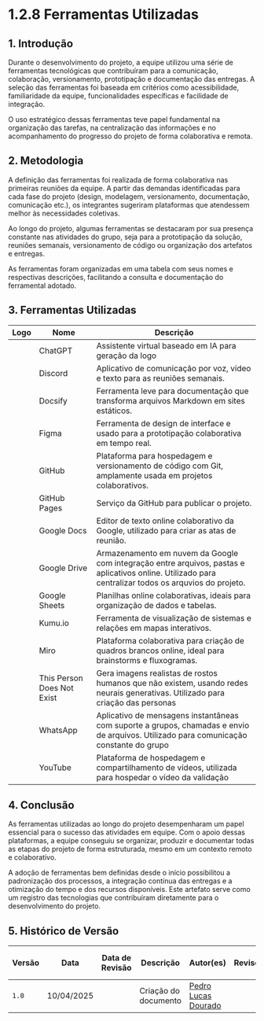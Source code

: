 # 1.2.8 Ferramentas Utilizadas

## 1. Introdução

Durante o desenvolvimento do projeto, a equipe utilizou uma série de ferramentas tecnológicas que contribuíram para a comunicação, colaboração, versionamento, prototipação e documentação das entregas. A seleção das ferramentas foi baseada em critérios como acessibilidade, familiaridade da equipe, funcionalidades específicas e facilidade de integração.

O uso estratégico dessas ferramentas teve papel fundamental na organização das tarefas, na centralização das informações e no acompanhamento do progresso do projeto de forma colaborativa e remota.

## 2. Metodologia

A definição das ferramentas foi realizada de forma colaborativa nas primeiras reuniões da equipe. A partir das demandas identificadas para cada fase do projeto (design, modelagem, versionamento, documentação, comunicação etc.), os integrantes sugeriram plataformas que atendessem melhor às necessidades coletivas.

Ao longo do projeto, algumas ferramentas se destacaram por sua presença constante nas atividades do grupo, seja para a prototipação da solução, reuniões semanais, versionamento de código ou organização dos artefatos e entregas.

As ferramentas foram organizadas em uma tabela com seus nomes e respectivas descrições, facilitando a consulta e documentação do ferramental adotado.

## 3. Ferramentas Utilizadas

| Logo | Nome                       | Descrição                                                                                                                                             |
| ---- | -------------------------- | ----------------------------------------------------------------------------------------------------------------------------------------------------- |
|      | ChatGPT                    | Assistente virtual baseado em IA para geração da logo                                                                                                 |
|      | Discord                    | Aplicativo de comunicação por voz, vídeo e texto para as reuniões semanais.                                                                           |
|      | Docsify                    | Ferramenta leve para documentação que transforma arquivos Markdown em sites estáticos.                                                                |
|      | Figma                      | Ferramenta de design de interface e usado para a prototipação colaborativa em tempo real.                                                             |
|      | GitHub                     | Plataforma para hospedagem e versionamento de código com Git, amplamente usada em projetos colaborativos.                                             |
|      | GitHub Pages               | Serviço da GitHub para publicar o projeto.                                                                                                            |
|      | Google Docs                | Editor de texto online colaborativo da Google, utilizado para criar as atas de reunião.                                                               |
|      | Google Drive               | Armazenamento em nuvem da Google com integração entre arquivos, pastas e aplicativos online. Utilizado para centralizar todos os arquvios do projeto. |
|      | Google Sheets              | Planilhas online colaborativas, ideais para organização de dados e tabelas.                                                                           |
|      | Kumu.io                    | Ferramenta de visualização de sistemas e relações em mapas interativos.                                                                               |
|      | Miro                       | Plataforma colaborativa para criação de quadros brancos online, ideal para brainstorms e fluxogramas.                                                 |
|      | This Person Does Not Exist | Gera imagens realistas de rostos humanos que não existem, usando redes neurais generativas. Utilizado para criação das personas                       |
|      | WhatsApp                   | Aplicativo de mensagens instantâneas com suporte a grupos, chamadas e envio de arquivos. Utilizado para comunicação constante do grupo                |
|      | YouTube                    | Plataforma de hospedagem e compartilhamento de vídeos, utilizada para hospedar o vídeo da validação                                                   |

## 4. Conclusão

As ferramentas utilizadas ao longo do projeto desempenharam um papel essencial para o sucesso das atividades em equipe. Com o apoio dessas plataformas, a equipe conseguiu se organizar, produzir e documentar todas as etapas do projeto de forma estruturada, mesmo em um contexto remoto e colaborativo.

A adoção de ferramentas bem definidas desde o início possibilitou a padronização dos processos, a integração contínua das entregas e a otimização do tempo e dos recursos disponíveis. Este artefato serve como um registro das tecnologias que contribuíram diretamente para o desenvolvimento do projeto.

## 5. Histórico de Versão

| Versão | Data       | Data de Revisão | Descrição            | Autor(es)                                           | Revisor(es) | Detalhes da revisão |
|--------|------------|-----------------|----------------------|-----------------------------------------------------|-------------|---------------------|
| `1.0`  | 10/04/2025 |                 | Criação do documento | [Pedro Lucas Dourado](https://github.com/lucasdray) |             |                     |
